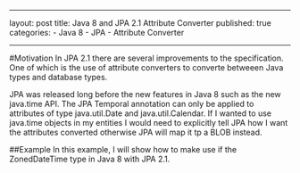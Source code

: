 
---
layout: post
title: Java 8 and JPA 2.1 Attribute Converter
published: true
categories: 
            - Java 8
            - JPA
            - Attribute Converter

---

#Motivation
In JPA 2.1 there are several improvements to the specification. One of which is the use of attribute converters to converte betweeen Java types and database types.

JPA was released long before the new features in Java 8 such as the new java.time API. The JPA Temporal annotation can only be applied to attributes of type java.util.Date and java.util.Calendar. If I wanted to use java.time objects in my entities I would need to explicitly tell JPA how I want the attributes converted otherwise JPA will map it tp a BLOB instead.



##Example
In this example, I will show how to make use if the ZonedDateTime type in Java 8 with JPA 2.1.
